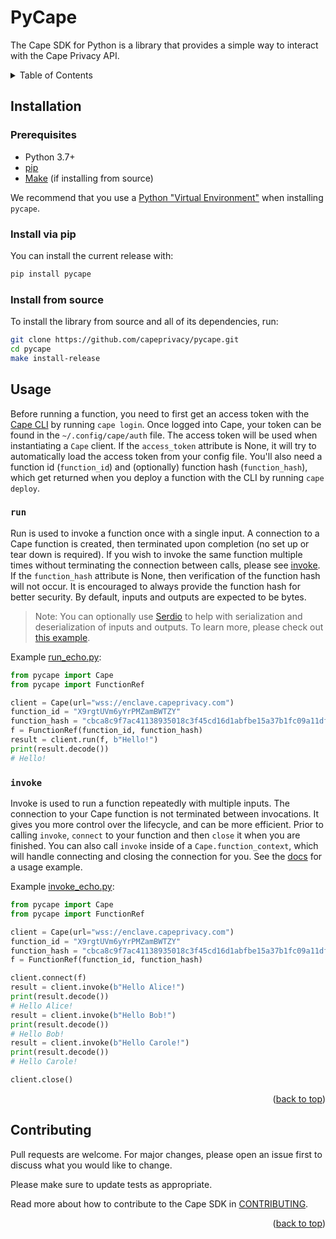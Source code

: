 # PyCape

The Cape SDK for Python is a library that provides a simple way to interact with the Cape Privacy API.

<details>
  <summary>Table of Contents</summary>
  <ol>
    <li><a href="#installation">Installation</a></li>
    <li><a href="#usage">Usage</a></li>
    <li><a href="#contributing">Contributing</a></li>
  </ol>
</details>


## Installation

### Prerequisites

* Python 3.7+
* [pip](https://pip.pypa.io/en/stable/installing/)
* [Make](https://www.gnu.org/software/make/) (if installing from source)

We recommend that you use a [Python "Virtual Environment"](https://packaging.python.org/tutorials/installing-packages/#creating-virtual-environments) when installing `pycape`.

### Install via pip
You can install the current release with:
```sh
pip install pycape
```

### Install from source

To install the library from source and all of its dependencies, run:
```sh
git clone https://github.com/capeprivacy/pycape.git
cd pycape
make install-release
```

## Usage

Before running a function, you need to first get an access token with the [Cape CLI](https://github.com/capeprivacy/cli) by running `cape login`. Once logged into Cape, your token can be found in the `~/.config/cape/auth` file. The access token will be used when instantiating a `Cape` client. If the `access_token` attribute is None, it will try to automatically load the access token from your config file. You'll also need a function id (`function_id`) and (optionally) function hash (`function_hash`), which get returned when you deploy a function with the CLI by running `cape deploy`.

### `run`

Run is used to invoke a function once with a single input. A connection to a Cape function is created, then terminated upon completion (no set up or tear down is required). If you wish to invoke the same function multiple times without terminating the connection between calls, please see [invoke](#invoke). If the `function_hash` attribute is None, then verification of the function hash will not occur. It is encouraged to always provide the function hash for better security. By default, inputs and outputs are expected to be bytes.

> Note: You can optionally use [Serdio](https://github.com/capeprivacy/pycape/tree/main/serdio) to help with serialization and deserialization of inputs and outputs. To learn more, please check out [this example](https://pydocs.capeprivacy.com/walkthrough.html#mean-v2-running-functions-on-python-types-with-serdio).

Example [run_echo.py](https://github.com/capeprivacy/pycape/blob/main/examples/run_echo.py):

```python
from pycape import Cape
from pycape import FunctionRef

client = Cape(url="wss://enclave.capeprivacy.com")
function_id = "X9rgtUVm6yYrPMZamBWTZY"
function_hash = "cbca8c9f7ac41138935018c3f45cd16d1abfbe15a37b1fc09a11dfbc3d44b447"
f = FunctionRef(function_id, function_hash)
result = client.run(f, b"Hello!")
print(result.decode())
# Hello!
```

### `invoke`

Invoke is used to run a function repeatedly with multiple inputs. The connection to your Cape function is not terminated between invocations. It gives you more control over the lifecycle, and can be more efficient. Prior to calling `invoke`, `connect` to your function and then `close` it when you are finished. You can also call `invoke` inside of a `Cape.function_context`, which will handle connecting and closing the connection for you. See the [docs](https://pydocs.capeprivacy.com/pycape.html#pycape.Cape.function_context) for a usage example.

Example [invoke_echo.py](https://github.com/capeprivacy/pycape/blob/main/examples/invoke_echo.py):

```python
from pycape import Cape
from pycape import FunctionRef

client = Cape(url="wss://enclave.capeprivacy.com")
function_id = "X9rgtUVm6yYrPMZamBWTZY"
function_hash = "cbca8c9f7ac41138935018c3f45cd16d1abfbe15a37b1fc09a11dfbc3d44b447"
f = FunctionRef(function_id, function_hash)

client.connect(f)
result = client.invoke(b"Hello Alice!")
print(result.decode())
# Hello Alice!
result = client.invoke(b"Hello Bob!")
print(result.decode())
# Hello Bob!
result = client.invoke(b"Hello Carole!")
print(result.decode())
# Hello Carole!

client.close()
```

<p align="right">(<a href="#top">back to top</a>)</p>

## Contributing

Pull requests are welcome. For major changes, please open an issue first to discuss what you would like to change.

Please make sure to update tests as appropriate.

Read more about how to contribute to the Cape SDK in [CONTRIBUTING](https://github.com/capeprivacy/pycape/tree/main/CONTRIBUTING.md).

<p align="right">(<a href="#top">back to top</a>)</p>

